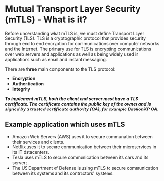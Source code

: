 # Mutual Transport Layer Security (mTLS) - What is it?

Before understanding what mTLS is, we must define Transport Layer Security (TLS). TLS is a cryptographic protocol that provides security through end to end encryption for communications over computer networks and the Internet. The primary use for TLS is encrypting communications over web servers and applications as well as being widely used in applications such as email and instant messaging. 

There are **three** main components to the TLS protocol:
- **Encryption**
- **Authentication**
- **Integrity**


***To implement mTLS, both the client and server must have a TLS certificate. The certificate contains the public key of the owner and is signed by a trusted certificate authority (CA), for example BastionXP CA.***



## Example application which uses mTLS
- Amazon Web Servers (AWS) uses it to secure communation between their services and clients.
- Netflix uses it to secure communication between their microservices in its IT datacenters.
- Tesla uses mTLS to secure communication between its cars and its servers.
- The US Department of Defense is using mTLS to secure communication between its systems and its contractors' systems.

